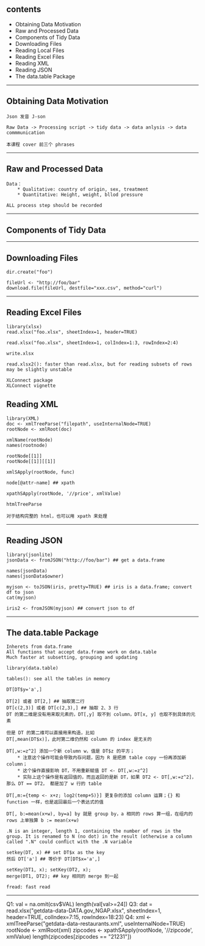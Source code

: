## contents

* Obtaining Data Motivation
* Raw and Processed Data
* Components of Tidy Data
* Downloading Files
* Reading Local Files
* Reading Excel Files
* Reading XML
* Reading JSON
* The data.table Package

-----

## Obtaining Data Motivation

	Json 发音 J-son
	
	Raw Data -> Processing script -> tidy data -> data anlysis -> data commmunication
	
	本课程 cover 前三个 phrases
	
-----
	
## Raw and Processed Data
	
	Data：
		* Qualitative: country of origin, sex, treatment
		* Quantitative: Height, weight, bllod pressure
	
	ALL process step should be recorded
	
-----

## Components of Tidy Data

-----

## Downloading Files

	dir.create("foo")

	fileUrl <- "http://foo/bar"
	download.file(fileUrl, destfile="xxx.csv", method="curl")
	
-----

## Reading Excel Files
	
	library(xlsx)
	read.xlsx("foo.xlsx", sheetIndex=1, header=TRUE)
	
	read.xlsx("foo.xlsx", sheetIndex=1, colIndex=1:3, rowIndex=2:4)
	
	write.xlsx
	
	read.xlsx2(): faster than read.xlsx, but for reading subsets of rows may be slightly unstable
	
	XLConnect package
	XLConnect vignette
	
## Reading XML	
	
	library(XML)
	doc <- xmlTreeParse("filepath", useInternalNode=TRUE)
	rootNode <- xmlRoot(doc)
	
	xmlName(rootNode)
	names(rootnode)
	
	rootNode[[1]]
	rootNode[[1]][[1]]
	
	xmlSApply(rootNode, func)
	
	node[@attr-name] ## xpath
	
	xpathSApply(rootNode, '//price', xmlValue)
	
	htmlTreeParse
	
	对于结构完整的 html，也可以用 xpath 来处理
	
-----

## Reading JSON
	
	library(jsonlite)
	jsonData <- fromJSON("http://foo/bar") ## get a data.frame
	
	names(jsonData)
	names(jsonData$owner)
	
	myjson <- toJSON(iris, pretty=TRUE) ## iris is a data.frame; convert df to json
	cat(myjson)
	
	iris2 <- fromJSON(myjson) ## convert json to df
	
-----

## The data.table Package

	Inherets from data.frame
	All functions that accept data.frame work on data.table
	Much faster at subsetting, grouping and updating
	
	library(data.table)
	
	tables(): see all the tables in memory
	
	DT[DT$y='a',] 
	
	DT[2] 或者 DT[2,] ## 抽取第二行
	DT[c(2,3)] 或者 DT[c(2,3),] ## 抽取 2、3 行
	DT 的第二维是没有用来取元素的，DT[,y] 取不到 column，DT[x, y] 也取不到具体的元素
	 
	但是 DT 的第二维可以直接用来构造，比如
	DT[,mean(DT$x)]，此时第二维仍然和 column 的 index 是无关的
	
	DT[,w:=z^2] 添加一个新 column w，值是 DT$z 的平方；
		* 注意这个操作可能会导致内存问题，因为 R 是把原 table copy 一份再添加新 column；
		* 这个操作直接影响 DT，不用重新赋值 DT <- DT[,w:=z^2]
		* 实际上这个操作是有返回值的，而且返回的是新 DT，如果 DT2 <- DT[,w:=z^2]，那么 DT == DT2， 都是加了 w 行的 table
	
	DT[,m:={temp <- x+z; log2(temp+5)}] 更复杂的添加 column 运算；{} 和 function 一样，也是返回最后一个表达式的值
	
	DT[, b:=mean(x+w), by=a] by 就是 group by，a 相同的 rows 算一组，在组内的 rows 上单独算 b := mean(x+w)
	
	.N is an integer, length 1, containing the number of rows in the group. It is renamed to N (no dot) in the result (otherwise a column called ".N" could conﬂict with the .N variable
	
	setkey(DT, x) ## set DT$x as the key
	然后 DT['a'] ## 等价于 DT[DT$x='a',]
	
	setKey(DT1, x); setKey(DT2, x);
	merge(DT1, DT2); ## key 相同的 merge 到一起
	
	fread: fast read

-----

Q1: val = na.omit(csv$VAL)
	length(val[val>=24])
Q3: dat = read.xlsx("getdata-data-DATA.gov_NGAP.xlsx", sheetIndex=1, header=TRUE, colIndex=7:15, rowIndex=18:23)
Q4: xml <- xmlTreeParse("getdata-data-restaurants.xml", useInternalNode=TRUE)
	rootNode <- xmlRoot(xml)
	zipcodes <- xpathSApply(rootNode, '//zipcode', xmlValue)
	length(zipcodes[zipcodes == "21231"])

	
	
	
	
	
	